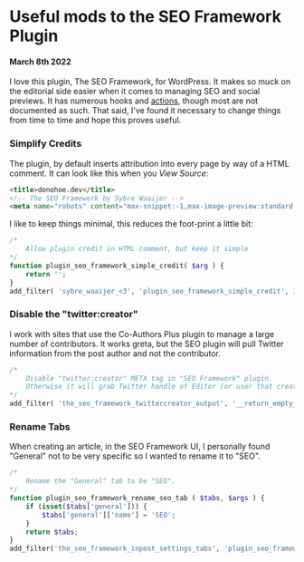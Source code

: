 # Useful mods to the SEO Framework Plugin
#### March 8th 2022

I love this plugin, The SEO Framework, for WordPress. It makes so muck on the editorial side easier when it comes to managing SEO and social previews. It has numerous hooks and [actions](https://theseoframework.com/docs/api/actions/), though most are not documented as such. That said, I've found it necessary to change things from time to time and hope this proves useful.

### Simplify Credits
The plugin, by default inserts attribution into every page by way of a HTML comment. It can look like this when you _View Source_:

```html
<title>donohoe.dev</title>
<!-- The SEO Framework by Sybre Waaijer -->
<meta name="robots" content="max-snippet:-1,max-image-preview:standard,max-video-preview:-1" />
```

I like to keep things minimal, this reduces the foot-print a little bit:

```php
/*
	Allow plugin credit in HTML comment, but keep it simple
*/
function plugin_seo_framework_simple_credit( $arg ) {
    return '';
}
add_filter( 'sybre_waaijer_<3', 'plugin_seo_framework_simple_credit', 10, 1 );
```

### Disable the "twitter:creator"

I work with sites that use the Co-Authors Plus plugin to manage a large number of contributors. It works greta, but the SEO plugin will pull Twitter information from the post author and not the contributor.

```php
/*
	Disable "twitter:creator" META tag in "SEO Framework" plugin.
	Otherwise it will grab Twitter handle of Editor (or user that created the article), not the Author.
*/
add_filter( 'the_seo_framework_twittercreator_output', '__return_empty_string' );
```

### Rename Tabs

When creating an article, in the SEO Framework UI, I personally found "General" not to be very specific so I wanted to rename it to "SEO".

```php
/*
	Rename the "General" tab to be "SEO".
*/
function plugin_seo_framework_rename_seo_tab ( $tabs, $args ) {
	if (isset($tabs['general'])) {
		$tabs['general']['name'] = 'SEO';
	}
	return $tabs;
}
add_filter('the_seo_framework_inpost_settings_tabs', 'plugin_seo_framework_rename_seo_tab', 10, 2);
```
